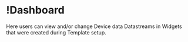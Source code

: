 # !Dashboard

Here users can view and/or change Device data Datastreams in Widgets that were created during Template setup.

